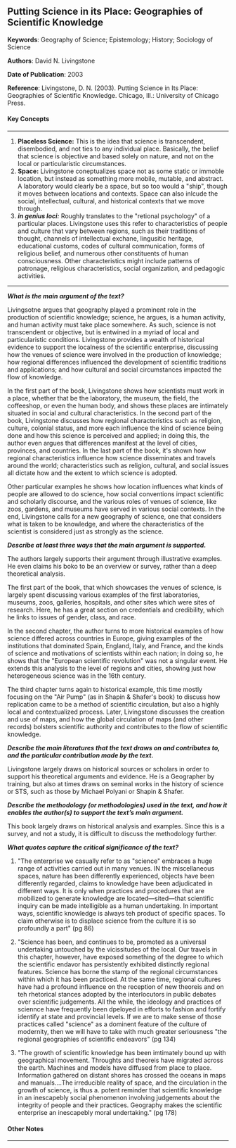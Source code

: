 ## Putting Science in its Place: Geographies of Scientific Knowledge

**Keywords**:  Geography of Science; Epistemology; History; Sociology of Science

**Authors**: David N. Livingstone

**Date of Publication**: 2003

**Reference**: Livingstone, D. N. (2003). Putting Science in Its Place: Geographies of Scientific Knowledge. Chicago, Ill.: University of Chicago Press.


#### Key Concepts
----


1. **Placeless Science:** This is the idea that science is transcendent, disembodied, and not ties to any individual place. Basically, the belief that science is objective and based solely on nature, and not on the local or particularistic circumstances. 
2. **Space:** Livingstone coneptualizes space not as some static or immoble location, but instead as something more mobile, mutable, and abstract. A laboratory would clearly be a space, but so too would a "ship", though it moves between locations and contexts. Space can also inlcude the social, intellectual, cultural, and historical contexts that we move through. 
3. ***in genius loci:*** Roughly translates to the "retional psychology" of a particular places. Livingstone uses this refer to characteristics of people and culture that vary between regions, such as their traditions of thought, channels of intellectual exchane, lingusitic heritage, educational customs, codes of cultural communication, forms of religious belief, and numerous other constituents of human consciousness. Other characteristics might include patterns of patronage, religious characteristics, social organization, and pedagogic activities. 

----

***What is the main argument of the text?***

Livingsotne argues that geography played a prominent role in the production of scientific knowledge; science, he argues, is a human activity, and human activity must take place somewhere. As such, science is not transcendent or objective, but is entwined in a myriad of local and particularistic conditions. Livingstone provides a wealth of historical evidence to support the localness of the scientific enterprise, discussing how the venues of science were involved in the production of knowledge; how regional differences influenced the development of scientific traditions and applications; and how cultural and social circumstances impacted the flow of knowledge.

In the first part of the book, Livingstone shows how scientists must work in a place, whether that be the laboratory, the museum, the field, the coffeeshop, or even the human body, and shows these places are intimately situated in social and cultural characteristics. In the second part of the book, Livingstone discusses how regional characteristics such as religion, culture, colonial status, and more each influence the kind of science being done and how this science is perceived and applied; in doing this, the author even argues that differences manifest at the level of cities, provinces, and countries. In the last part of the book, it's shown how regional characteristics influence how science disseminates and travels around the world; characteristics such as religion, cultural, and social issues all dictate how and the extent to which science is adopted.

Other particular examples he shows how location influences what kinds of people are allowed to do science, how social conventions impact scientific and scholarly discourse, and the various roles of venues of science, like zoos, gardens, and museums have served in various social contexts. In the end, Livingstone calls for a new geography of science, one that considers what is taken to be knowledge, and where the characteristics of the scientist is considered just as strongly as the science.


***Describe at least three ways that the main argument is supported.***

The authors largely supports their argument through illustrative examples. He even claims his boko to be an overview or survey, rather than a deep theoretical analysis.

The first part of the book, that which showcases the venues of science, is largely spent discussing various examples of the first laboratories, museums, zoos, galleries, hospitals, and other sites which were sites of research. Here, he has a great section on credentials and credibility, which he links to issues of gender, class, and race.

In the second chapter, the author turns to more historical examples of how science differed across countries in Europe, giving examples of the institutions that dominated Spain, England, Italy, and France, and the kinds of science and motivations of scientists within each nation; in doing so, he shows that the "European scientific revolution" was not a singular event. He extends this analysis to the level of regions and cities, showing just how heterogeneous science was in the 16th century.

The third chapter turns again to historical example, this time mostly focusing on the "Air Pump" (as in  Shapin & Shafer's book) to discuss how replication came to be a method of scientific circulation, but also a highly local and contextualized process. Later, Livingstone discusses the creation and use of maps, and how the global circulation of maps (and other records) bolsters scientific authority and contributes to the flow of scientific knowledge.


***Describe the main literatures that the text draws on and contributes to, and the particular contribution made by the text.***

Livingstone largely draws on historical sources or scholars in order to support his theoretical arguments and evidence. He is a Geographer by training, but also at times draws on seminal works in the history of science or STS, such as those by Michael Polyani or Shapin & Shafer. 


***Describe the methodology (or methodologies) used in the text, and how it enables the author(s) to support the text’s main argument.***

This book largely draws on historical analysis and examples. Since this is a survey, and not a study, it is difficult to discuss the methodology further. 


***What quotes capture the critical significance of the text?***

1. "The enterprise we casually refer to as "science" embraces a huge range of activities carried out in many venues. IN the miscellaneous spaces, nature has been differently experienced, objects have been differently regarded, claims to knowledge have been adjudicated in different ways. It is only when practices and procedures that are mobilized to generate knowledge are located—sited—that scientific inquiry can be made intelligible as a human undertaking. In important ways, scientific knowledge is always teh product of specific spaces. To claim otherwise is to displace science from the culture it is so profoundly a part" (pg 86)

2. "Science has been, and continues to be, promoted as a universal undertaking untouched by the vicissitudes of the local. Our travels in this chapter, however, have exposed something of the degree to which the scientific endavor has persistently exhibited distinctly regional features. Science has borne the stamp of the regional circumstances within which it has been practiced. At the same time, regional cultures have had a profound influence on the reception of new theoreis and on teh rhetorical stances adopted by the interlocutors in public debates over scientific judgements. All the while, the ideology and practices of sciennce have frequently been dpeloyed in efforts to fashion and fortify identify at state and provincial levels. If we are to make sense of those practices called "science" as a dominent feature of the culture of modernity, then we will have to take with much greater seriousness "the regional geographies of scientific endeavors" (pg 134)

3. "The growth of scientific knowledge has been imtimately bound up with geographical movement. Throughts and theoreis have migrated across the earth. Machines and models have diffused from place to place. Information gathered on distant shores has crossed the oceans in maps and manuals....The irreducible reality of space, and the circulation in the growth of science, is thus a. potent reminder that scientific knowledge in an inescapebly social phenomenon involving judgements about the integrity of people and their practices. Geography makes the scientific enterprise an inescapebly moral undertaking." (pg 178)


#### Other Notes
----



